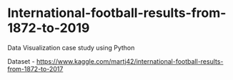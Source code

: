 # International-football-results-from-1872-to-2019
Data Visualization case study using Python

Dataset - https://www.kaggle.com/martj42/international-football-results-from-1872-to-2017
